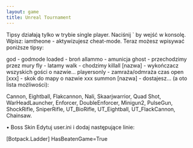 ```yaml
---
layout: game
title: Unreal Tournament
---
```


Tipsy działają tylko w trybie single player. Naciśnij ` by wejść w 
konsolę. 
Wpisz: iamtheone - aktywizujesz cheat-mode. Teraz możesz 
wpisywać 
poniższe tipsy:

god 		- godmode
loaded 		- broń
allammo		- amunicja
ghost 		- przechodzimy przez mury
fly 		- latamy
walk 		- chodzimy
killall [nazwa] 	- wykończacz wszyskich gości o nazwie...
playersonly 	- zamraża/odmraża czas
open [xxx] 	- skok do mapy o nazwie xxx
summon [nazwa] 	- dostajesz... (a oto lista możliwości):

Cannon, Eightball, Flakcannon, Nali, Skaarjwarrior, Quad Shot, 
WarHeadLauncher, Enforcer, DoubleEnforcer,  Minigun2, PulseGun, 
ShockRifle, 
SniperRifle, UT_BioRifle, UT_Eightball, UT_FlackCannon, Chainsaw. 

• Boss Skin
Edytuj user.ini i dodaj następujące linie:

[Botpack.Ladder] 
HasBeatenGame=True
